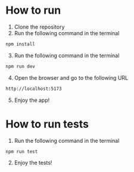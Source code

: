 # How to run

1. Clone the repository
2. Run the following command in the terminal

```bash
npm install
```

3. Run the following command in the terminal

```bash
npm run dev
```

4. Open the browser and go to the following URL

```bash
http://localhost:5173
```

5. Enjoy the app!

# How to run tests

1. Run the following command in the terminal

```bash
npm run test
```

2. Enjoy the tests!
